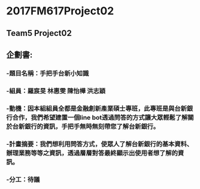 # 2017FM617Project02 #
## Team5 Project02 ##
## 企劃書:
### -題目名稱：手把手台新小知識
### -組員：羅宸旻 林惠雯 陳怡樺 洪志穎
### -動機：因本組組員全都是金融創新產業碩士專班，此專班是與台新銀行合作，我們希望建置一個line bot透過問答的方式讓大眾輕鬆了解關於台新銀行的資訊，手把手無時無刻帶您了解台新銀行。
### -計畫摘要：我們想利用問答方式，使眾人了解台新銀行的基本資料、辦理業務等等之資訊，透過層層對答最終顯示出使用者想了解的資訊。
### -分工：待議
